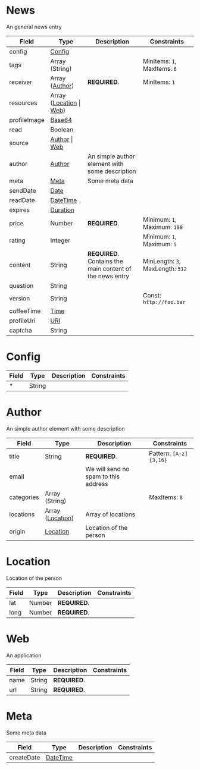 <a name="News"></a>
# News

An general news entry

Field | Type | Description | Constraints
----- | ---- | ----------- | -----------
config | [Config](#Config) |  | 
tags | Array (String) |  | MinItems: `1`, MaxItems: `6`
receiver | Array ([Author](#Author)) | **REQUIRED**.  | MinItems: `1`
resources | Array ([Location](#Location) &#124; [Web](#Web)) |  | 
profileImage | [Base64](http://tools.ietf.org/html/rfc4648) |  | 
read | Boolean |  | 
source | [Author](#Author) &#124; [Web](#Web) |  | 
author | [Author](#Author) | An simple author element with some description | 
meta | [Meta](#Meta) | Some meta data | 
sendDate | [Date](http://tools.ietf.org/html/rfc3339#section-5.6) |  | 
readDate | [DateTime](http://tools.ietf.org/html/rfc3339#section-5.6) |  | 
expires | [Duration](https://en.wikipedia.org/wiki/ISO_8601#Durations) |  | 
price | Number | **REQUIRED**.  | Minimum: `1`, Maximum: `100`
rating | Integer |  | Minimum: `1`, Maximum: `5`
content | String | **REQUIRED**. Contains the main content of the news entry | MinLength: `3`, MaxLength: `512`
question | String |  | 
version | String |  | Const: `http://foo.bar`
coffeeTime | [Time](http://tools.ietf.org/html/rfc3339#section-5.6) |  | 
profileUri | [URI](http://tools.ietf.org/html/rfc3986) |  | 
captcha | String |  | 

<a name="Config"></a>
# Config

Field | Type | Description | Constraints
----- | ---- | ----------- | -----------
* | String |  | 

<a name="Author"></a>
# Author

An simple author element with some description

Field | Type | Description | Constraints
----- | ---- | ----------- | -----------
title | String | **REQUIRED**.  | Pattern: `[A-z]{3,16}`
email |  | We will send no spam to this address | 
categories | Array (String) |  | MaxItems: `8`
locations | Array ([Location](#Location)) | Array of locations | 
origin | [Location](#Location) | Location of the person | 

<a name="Location"></a>
# Location

Location of the person

Field | Type | Description | Constraints
----- | ---- | ----------- | -----------
lat | Number | **REQUIRED**.  | 
long | Number | **REQUIRED**.  | 

<a name="Web"></a>
# Web

An application

Field | Type | Description | Constraints
----- | ---- | ----------- | -----------
name | String | **REQUIRED**.  | 
url | String | **REQUIRED**.  | 

<a name="Meta"></a>
# Meta

Some meta data

Field | Type | Description | Constraints
----- | ---- | ----------- | -----------
createDate | [DateTime](http://tools.ietf.org/html/rfc3339#section-5.6) |  | 
